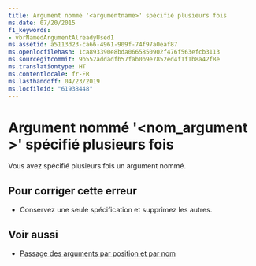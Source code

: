 ```yaml
---
title: Argument nommé '<argumentname>' spécifié plusieurs fois
ms.date: 07/20/2015
f1_keywords:
- vbrNamedArgumentAlreadyUsed1
ms.assetid: a5113d23-ca66-4961-909f-74f97a0eaf87
ms.openlocfilehash: 1ca893390e8bda0665850902f476f563efcb3113
ms.sourcegitcommit: 9b552addadfb57fab0b9e7852ed4f1f1b8a42f8e
ms.translationtype: HT
ms.contentlocale: fr-FR
ms.lasthandoff: 04/23/2019
ms.locfileid: "61938448"
---
```

# <a name="named-argument-argumentname-specified-multiple-times"></a>Argument nommé '\<nom_argument >' spécifié plusieurs fois
Vous avez spécifié plusieurs fois un argument nommé.  
  
## <a name="to-correct-this-error"></a>Pour corriger cette erreur  
  
- Conservez une seule spécification et supprimez les autres.  
  
## <a name="see-also"></a>Voir aussi

- [Passage des arguments par position et par nom](../../visual-basic/programming-guide/language-features/procedures/passing-arguments-by-position-and-by-name.md)
